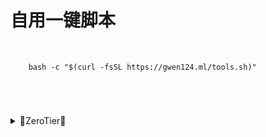 # 自用一键脚本

<br />

		bash -c "$(curl -fsSL https://gwen124.ml/tools.sh)"





<br />
		

#

<details>
<summary>🔻ZeroTier🔻</summary>
<br>

- 将网络ID替换成你自己的即可
```sh
sudo zerotier-cli join  8bd5124fd****3d4
```

```sh
sudo systemctl enable zerotier-one.service
```

<br />
</details>

#
